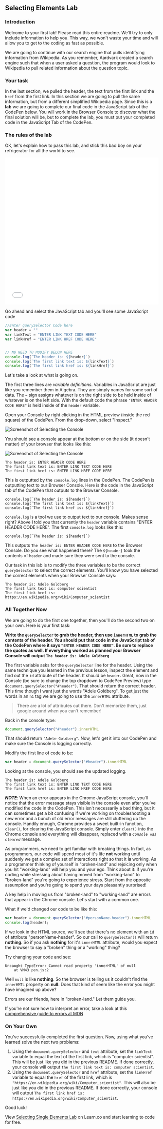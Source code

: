 
## Selecting Elements Lab

### Introduction

Welcome to your first lab! Please read this entire readme. We'll try to only include information to help you. This way, we won't waste your time and will allow you to get to the coding as fast as possible.

We are going to continue with our search engine that pulls identifying information from Wikipedia. As you remember, Aardvark created a search engine such that when a user asked a question, the program would look to Wikipedia to pull related information about the question topic.


### Your task

In the last section, we pulled the header, the text from the first link and the `href` from the first link. In this section we are going to pull the same information, but from a different simplified Wikipedia page. Since this is a **lab** we are going to complete our final code in the JavaScript tab of the CodePen below. You will work in the Browser Console to discover what the final solution will be, but to complete the lab, you must put your completed code in the JavaScript Tab of the CodePen.

### The rules of the lab

OK, let's explain how to pass this lab, and stick this bad boy on your refrigerator for all the world to see.

<iframe height='482' scrolling='no' title='adele-goldberg-simplified' src='//codepen.io/joemburgess/embed/PmxyNW/?height=482&theme-id=0&default-tab=js,result&embed-version=2&editable=true' frameborder='no' allowtransparency='true' allowfullscreen='true' style='width: 100%;'>See the Pen <a href='https://codepen.io/joemburgess/pen/PmxyNW/'>adele-goldberg-simplified</a> by Joe Burgess (<a href='http://codepen.io/joemburgess'>@joemburgess</a>) on <a href='http://codepen.io'>CodePen</a>.
</iframe>

Go ahead and select the JavaScript tab and you'll see some JavaScript code

```javascript
//Enter querySelector Code here
var header = ""
var linkText = "ENTER LINK TEXT CODE HERE"
var linkHref = "ENTER LINK HREF CODE HERE"


// NO NEED TO MODIFY BELOW HERE
console.log(`The header is: ${header}`)
console.log(`The first link text is: ${linkText}`)
console.log(`The first link href is: ${linkHref}`)
```

Let's take a look at what is going on.

The first three lines are _variable definitions_. Variables in JavaScript are just like you remember them in Algebra. They are simply names for some sort of data. The `=` sign assigns whatever is on the right side to be held inside of whatever is on the left side. With the default code the phrase `"ENTER HEADER CODE HERE"` is held inside of the `header` variable.

Open your Console by right clicking in the HTML preview (inside the red square)
of the CodePen. From the drop-down, select "Inspect."

![Screenshot of Selecting the Console](https://curriculum-content.s3.amazonaws.com/fswb-assets/selecting-single-elements-lab/selecting_inspect2.png)

You should see a console appear at the bottom or on the side (it doesn't
matter) of your browser that looks like this:

![Screenshot of Selecting the Console](https://curriculum-content.s3.amazonaws.com/fswb-assets/selecting-single-elements-lab/console_launched.png)

```
The header is: ENTER HEADER CODE HERE
The first link text is: ENTER LINK TEXT CODE HERE
The first link href is: ENTER LINK HREF CODE HERE
```

This is outputted by the `console.log` lines in the CodePen. The CodePen is outputting text to our Browser Console. Here is the code in the JavaScript tab of the CodePen that outputs to the Browser Console.

```
console.log(`The header is: ${header}`)
console.log(`The first link text is: ${linkText}`)
console.log(`The first link href is: ${linkHref}`)
```

`console.log` is a tool we use to output text to our console. Makes sense right? Above I told you that currently the `header` variable contains "ENTER HEADER CODE HERE". The first `console.log` looks like this:

```
console.log(`The header is: ${header}`)
```

This outputs `The header is: ENTER HEADER CODE HERE` to the Browser Console. Do you see what happened there? The `${header}` took the contents of `header` and made sure they were sent to the console.

Our task in this lab is to modify the three variables to be the correct `querySelector` to select the correct elements. You'll know you have selected the correct elements when your Browser Console says:

```
The header is: Adele Goldberg
The first link text is: computer scientist
The first link href is: https://en.wikipedia.org/wiki/Computer_scientist
```

### All Together Now

We are going to do the first one together, then you'll do the second two on your own. Here is your first task:

**Write the `querySelector` to grab the header, then use `innerHTML` to grab the contents of the header. You should put that code in the JavaScript tab of the CodePen where it says `"ENTER HEADER CODE HERE"`. Be sure to replace the quotes as well. If everything worked as planned your Browser Console will output `The header is: Adele Goldberg`**

The first variable asks for the `querySelector` line for the header. Using the same technique you learned in the previous lesson, inspect the element and find out the `id` attribute of the header. It should be `header`. Great, now in the Console (be sure to change the top dropdown to CodePen Preview) type `document.querySelector("#header")`. That should return the correct header. This time though I want just the words "Adele Goldberg". To get just the words in an `h1` tag we are going to use the `innerHTML` attribute.

 >There are a lot of attributes out there. Don't memorize them, just google around when you can't remember!

Back in the console type:


```javascript
document.querySelector("#header").innerHTML
```

That should return `"Adele Goldberg"`. Now, let's get it into our CodePen and make sure the Console is logging correctly.

Modify the first line of code to be:

```javascript
var header = document.querySelector("#header").innerHTML
```

Looking at the console, you should see the updated logging.

```
The header is: Adele Goldberg
The first link text is: ENTER LINK TEXT CODE HERE
The first link href is: ENTER LINK HREF CODE HERE
```

***NOTE***: When an error appears in the Chrome JavaScript console, you'll notice that the error message stays visible in the console even after you've modified the code in the CodePen. This isn't necessarily a bad thing, but it can sometimes get a bit confusing if we're working on troubleshooting a new error and a bunch of old error messages are still cluttering up the console. Handily enough, Chrome provides a sweet built-in function, `clear()`, for clearing the JavaScript console. Simply enter `clear()` into the Chrome console and everything will disappear, replaced with a _`Console was cleared`_ message.

As programmers, we need to get familiar with breaking things. In fact, as
programmers, our code will spend most of it's life **not** working until
suddenly we get a complex set of interactions right so that it **is** working.
As a programmer thinking of yourself in "broken-land" and rejoicing only when
you hit "working-land" will help you and your ego. Think about it: if you're
coding while stressing about having moved from "working-land" to "broken-land"
you're going to experience stress. Start from the opposite assumption and
you're going to spend your days pleasantly surprised!

A key help in moving us from "broken-land" to "working-land" are errors that
appear in the Chrome console. Let's start with a common one.

What if we'd changed our code to be like this:

```javascript
var header = document.querySelector("#personName-header").innerHTML
console.log(header);
```

If we look in the HTML source, we'll see that there's no element with an
`id` of attribute "personName-header". So our call to `querySelector()` will
return **nothing**. So if you ask **nothing** for it's `innerHTML` attribute,
would you expect the browser to say a "broken" thing or a "working" thing?

Try changing your code and see:

```text
Uncaught TypeError: Cannot read property 'innerHTML' of null
    at VM43 pen.js:2
```

Well `null` is like **nothing**. So the browser is telling us it couldn't find
the `innerHMTL` property on **null**. Does that kind of seem like the error you
might have imagined up above?

Errors are our friends, here in "broken-land." Let them guide you.

If you're not sure how to interpret an error, take a look at this
[comprehensive guide to errors at MDN][mdnerrors]



### On Your Own

You've successfully completed the first question. Now, using what you've learned solve the next two problems:

 1. Using the `document.querySelector` and `text` attribute, set the `linkText` variable to equal the text of the first link, which is "computer scientist". This will be just like you did in the previous README. If done correctly, your console will output `the first link text is: computer scientist`.
 2. Using the `document.querySelector` and `href` attribute, set the `linkHref` variable to equal the `href` of the first link, which is `"https://en.wikipedia.org/wiki/Computer_scientist"`. This will also be just like you did in the previous README. If done correctly, your console will output `The first link href is: https://en.wikipedia.org/wiki/Computer_scientist`.

Good luck!

<p class='util--hide'>View <a href='https://learn.co/lessons/selecting-single-elements-lab'>Selecting Single Elements Lab</a> on Learn.co and start learning to code for free.</p>

[mdnerrors]: https://developer.mozilla.org/en-US/docs/Web/JavaScript/Reference/Errors

